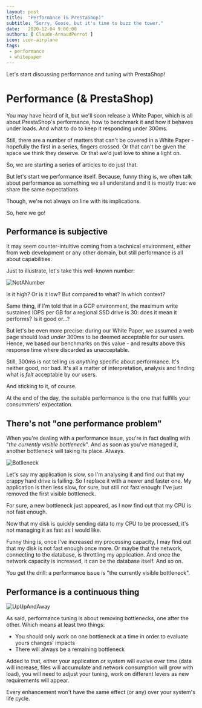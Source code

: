 ```yaml
---
layout: post
title:  "Performance (& PrestaShop)"
subtitle: "Sorry, Goose, but it's time to buzz the tower."
date:   2020-12-04 9:00:00
authors: [ Claude-ArnaudPerrot ]
icon: icon-airplane
tags:
 - performance
 - whitepaper
---
```


Let's start discussing performance and tuning with PrestaShop! 

# Performance (& PrestaShop)

You may have heard of it, but we'll soon release a White Paper, which is all about PrestaShop's performance, how to benchmark it and how it behaves under loads. And what to do to keep it responding under 300ms.

Still, there are a number of matters that can't be covered in a White Paper - hopefully the first in a series, fingers crossed.
Or that can't be given the space we think they deserve.
Or that we'd just love to shine a light on.

So, we are starting a series of articles to do just that.

But let's start we performance itself.
Because, funny thing is, we often talk about performance as something we all understand and it is mostly true: we share the same expectations. 

Though, we're not always on line with its implications.

So, here we go!

## Performance is subjective

It may seem counter-intuitive coming from a technical environment, either from web development or any other domain, but still performance is all about capabilities.

Just to illustrate, let's take this well-known number:

![NotANumber](https://upload.wikimedia.org/wikipedia/commons/5/56/Answer_to_Life.png)

Is it high? Or is it low? But compared to what? In which context?

Same thing, if I'm told that in a GCP environment, the maximum write sustained IOPS per GB for a regional SSD drive is 30: does it mean it performs? Is it good or...? 

But let's be even more precise: during our White Paper, we assumed a web page should load *under* 300ms to be deemed acceptable for our users. Hence, we based our benchmarks on this value - and results above this response time where discarded as unacceptable.

Still, 300ms is not telling us *anything* specific about performance. It's neither good, nor bad. It's all a matter of interpretation, analysis and finding what is *felt* acceptable by our users. 

And sticking to it, of course.

At the end of the day, the suitable performance is the one that fulfills your consummers' expectation.

## There's not "one performance problem"

When you're dealing with a performance issue, you're in fact dealing with "*the currently visible bottleneck*". And as soon as you've managed it, another bottleneck will taking its place. Always.

![Botlleneck](https://www.techconsumerguide.com/wp-content/uploads/2019/10/cpu-gpu-bottleneck.jpg)

Let's say my application is slow, so I'm analysing it and find out that my crappy hard drive is failing. So I replace it with a newer and faster one. 
My application is then less slow, for sure, but still not fast enough: I've just removed the first visible bottleneck.

For sure, a new bottleneck just appeared, as I now find out that my CPU is not fast enough.

Now that my disk is quickly sending data to my CPU to be processed, it's not managing it as fast as I would like.

Funny thing is, once I've increased my processing capacity, I may find out that my disk is not fast enough once more. Or maybe that the network, connecting to the database, is throttling my application. And once the network capacity is increased, it can be the database itself. And so on.

You get the drill: a performance issue is "the currently visible bottleneck". 

## Performance is a continuous thing

![UpUpAndAway](https://www.uncommonlogic.com/wp-content/uploads/2018/08/uncommon-logic-ongoing-optimization-e1533934894476.png)

As said, performance tuning is about removing bottlenecks, one after the other. Which means at least two things:

 * You should only work on one bottleneck at a time in order to evaluate yours changes' impacts
 * There will always be a remaining bottleneck

Added to that, either your application or system will evolve over time (data will increase, files will accumulate and network consumption will grow with load), you will need to adjust your tuning, work on different levers as new requirements will appear.

Every enhancement won't have the same effect (or any) over your system's life cycle.
